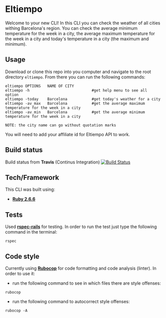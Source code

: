 # Eltiempo

Welcome to your new CLI! In this CLI you can check the weather of all cities withing Barcelona's region. You can check
the average minimum temperature for the week in a city, the average maximum temperature for the week in a city and
today's temperature in a city (the maximum and minimum).


## Usage
Download or clone this repo into you computer and navigate to the root directory `eltiempo`.
From there you can run the following commands:
```
eltiempo OPTIONS   NAME OF CITY
eltiempo -h                            #get help menu to see all option
eltiempo -today    Barcelona           #get today's weather for a city
eltiempo -av_max   Barcelona           #get the average maximum temperature for the week in a city
eltiempo -av_min   Barcelona           #get the average minimum temperature for the week in a city

NOTE: the city name can go without quotation marks
```
You will need to add your affiliate id for Eltiempo API to work.

## Build status
Build status from **Travis** (Continus Integration)
[![Build Status](https://travis-ci.com/marachimeno/eltiempo.svg?branch=master)](https://travis-ci.org/marachimeno/eltiempo)

## Tech/Framework
This CLI was built using:
- **[Ruby 2.6.6](https://www.ruby-lang.org/en/)**

## Tests
Used **[rspec-rails](https://github.com/rspec/rspec-rails)** for testing.
In order to run the test just type the following command in the terminal:
```
rspec
```

## Code style
Currently using **[Rubocop](https://github.com/rubocop-hq/rubocop/blob/master/README.md)** for code formatting and code analysis (linter).
In order to use it:
- run the following command to see in which files there are style offenses:
```
rubocop
```
- run the following command to autocorrect style offenses:
```
rubocop -A
```
